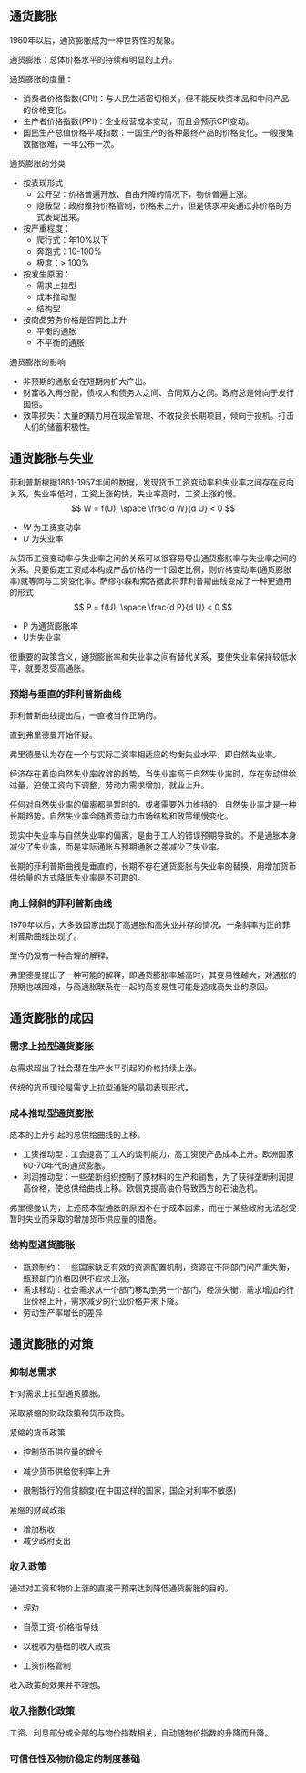 ## 通货膨胀

1960年以后，通货膨胀成为一种世界性的现象。

通货膨胀：总体价格水平的持续和明显的上升。

通货膨胀的度量：

+ 消费者价格指数(CPI)：与人民生活密切相关，但不能反映资本品和中间产品的价格变化。
+ 生产者价格指数(PPI)：企业经营成本变动，而且会预示CPI变动。
+ 国民生产总值价格平减指数：一国生产的各种最终产品的价格变化。一般搜集数据很难，一年公布一次。



通货膨胀的分类

+ 按表现形式
  - 公开型：价格普遍开放、自由升降的情况下，物价普遍上涨。
  - 隐蔽型：政府维持价格管制，价格未上升，但是供求冲突通过非价格的方式表现出来。
+ 按严重程度：
  - 爬行式：年10%以下
  - 奔跑式：10-100%
  - 极度：> 100%
+ 按发生原因：
  - 需求上拉型
  - 成本推动型
  - 结构型
+ 按商品劳务价格是否同比上升
  - 平衡的通胀
  - 不平衡的通胀



通货膨胀的影响

+ 非预期的通胀会在短期内扩大产出。
+ 财富收入再分配，债权人和债务人之间、合同双方之间。政府总是倾向于发行国债。
+ 效率损失：大量的精力用在现金管理、不敢投资长期项目，倾向于投机。打击人们的储蓄积极性。



## 通货膨胀与失业

菲利普斯根据1861-1957年间的数据，发现货币工资变动率和失业率之间存在反向关系。失业率低时，工资上涨的快，失业率高时，工资上涨的慢。
$$
W = f(U), \space \frac{d W}{d U} < 0
$$

+ $W$ 为工资变动率
+ $U$ 为失业率

从货币工资变动率与失业率之间的关系可以很容易导出通货膨胀率与失业率之间的关系。只要假定工资成本构成产品价格的一个固定比例，则价格变动率(通货膨胀率)就等同与工资变化率。萨缪尔森和索洛据此将菲利普斯曲线变成了一种更通用的形式
$$
P = f(U), \space \frac{d P}{d U} < 0
$$

+ P 为通货膨胀率
+ U为失业率

很重要的政策含义，通货膨胀率和失业率之间有替代关系，要使失业率保持较低水平，就要忍受高通胀。



### 预期与垂直的菲利普斯曲线

菲利普斯曲线提出后，一直被当作正确的。

直到弗里德曼开始怀疑。

弗里德曼认为存在一个与实际工资率相适应的均衡失业水平，即自然失业率。

经济存在着向自然失业率收敛的趋势，当失业率高于自然失业率时，存在劳动供给过量，迫使工资向下调整，劳动力需求增加，就业上升。

任何对自然失业率的偏离都是暂时的，或者需要外力维持的，自然失业率才是一种长期趋势。自然失业率会随着劳动力市场结构和政策缓慢变化。

现实中失业率与自然失业率的偏离，是由于工人的错误预期导致的。不是通胀本身减少了失业率，而是实际通胀与预期通胀之差减少了失业率。

长期的菲利普斯曲线是垂直的，长期不存在通货膨胀与失业率的替换，用增加货币供给量的方式降低失业率是不可取的。

### 向上倾斜的菲利普斯曲线

1970年以后，大多数国家出现了高通胀和高失业并存的情况，一条斜率为正的菲利普斯曲线出现了。

至今仍没有一种合理的解释。

弗里德曼提出了一种可能的解释，即通货膨胀率越高时，其变易性越大，对通胀的预期也越困难，与高通胀联系在一起的高变易性可能是造成高失业的原因。

## 通货膨胀的成因

### 需求上拉型通货膨胀

总需求超出了社会潜在生产水平引起的价格持续上涨。

传统的货币理论是需求上拉型通胀的最初表现形式。



### 成本推动型通货膨胀

成本的上升引起的总供给曲线的上移。

+ 工资推动型：工会提高了工人的谈判能力，高工资使产品成本上升。欧洲国家60-70年代的通货膨胀。
+ 利润推动型：一些垄断组织控制了原材料的生产和销售，为了获得垄断利润提高价格，使总供给曲线上移。欧佩克提高油价导致西方的石油危机。

弗里德曼认为，上述成本型通胀的原因不在于成本因素，而在于某些政府无法忍受暂时失业而采取的增加货币供应量的措施。



### 结构型通货膨胀

+ 瓶颈制约：一些国家缺乏有效的资源配置机制，资源在不同部门间严重失衡，瓶颈部门价格因供不应求上涨。
+ 需求移动：社会需求从一个部门移动到另一个部门，经济失衡，需求增加的行业价格上升，需求减少的行业价格并未下降。
+ 劳动生产率增长的差异

## 通货膨胀的对策

### 抑制总需求

针对需求上拉型通货膨胀。

采取紧缩的财政政策和货币政策。

紧缩的货币政策

+ 控制货币供应量的增长
+ 减少货币供给使利率上升

+ 限制银行的信贷额度(在中国这样的国家，国企对利率不敏感)

紧缩的财政政策

+ 增加税收
+ 减少政府支出



### 收入政策

通过对工资和物价上涨的直接干预来达到降低通货膨胀的目的。

+ 规劝
+ 自愿工资-价格指导线
+ 以税收为基础的收入政策

+ 工资价格管制

收入政策的效果并不理想。



### 收入指数化政策

工资、利息部分或全部的与物价指数相关，自动随物价指数的升降而升降。



### 可信任性及物价稳定的制度基础

